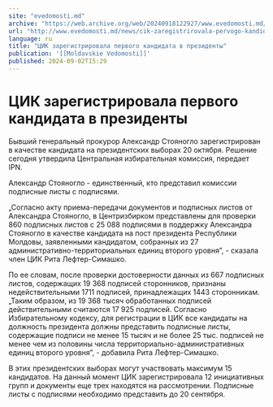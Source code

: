 ```yaml
---
site: "evedomosti.md"
archive: "https://web.archive.org/web/20240918122927/www.evedomosti.md/news/cik-zaregistrirovala-pervogo-kandidata-v-prezidenty"
url: "http://www.evedomosti.md/news/cik-zaregistrirovala-pervogo-kandidata-v-prezidenty"
language: ru
title: "ЦИК зарегистрировала первого кандидата в президенты"
publication: '[[Moldavskie Vedomosti]]'
published: 2024-09-02T15:29
---
```


# ЦИК зарегистрировала первого кандидата в президенты

Бывший генеральный прокурор Александр Стояногло зарегистрирован в качестве кандидата на президентских выборах 20 октября. Решение сегодня утвердила Центральная избирательная комиссия, передает IPN.

Александр Стояногло - единственный, кто представил комиссии подписные листы с подписями.

„Согласно акту приема-передачи документов и подписных листов от Александра Стояногло, в Центризбирком представлены для проверки 860 подписных листов с 25 088 подписями в поддержку Александра Стояногло в качестве кандидата на пост президента Республики Молдовы, заявленными кандидатом, собранных из 27 административно-территориальных единиц второго уровня”, - сказала член ЦИК Рита Лефтер-Симашко.

По ее словам, после проверки достоверности данных из 667 подписных листов, содержащих 19 368 подписей сторонников, признаны недействительными 1711 подписей, принадлежащих 1443 сторонникам. „Таким образом, из 19 368 тысяч обработанных подписей действительными считаются 17 925 подписей. Согласно Избирательному кодексу, для регистрации в ЦИК все кандидаты на должность президента должны представить подписные листы, содержащие подписи не менее 15 тысяч и не более 25 тыс. подписей не менее чем из половины числа территориально-административных единиц второго уровня”, - добавила Рита Лефтер-Симашко.

В этих президентских выборах могут участвовать максимум 15 кандидатов. На данный момент ЦИК зарегистрировала 12 инициативных групп и документы еще трех находятся на рассмотрении. Подписные листы с подписями необходимо представить до 20 сентября.